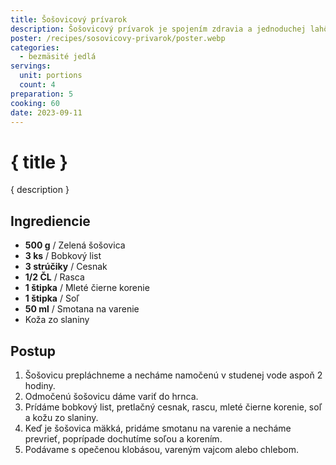 ```yaml
---
title: Šošovicový prívarok
description: Šošovicový prívarok je spojením zdravia a jednoduchej lahôdky.
poster: /recipes/sosovicovy-privarok/poster.webp
categories:
  - bezmäsité jedlá
servings:
  unit: portions
  count: 4
preparation: 5
cooking: 60
date: 2023-09-11
---
```


# { title }

{ description }

## Ingrediencie

- **500 g** / Zelená šošovica
- **3 ks** / Bobkový list
- **3 strúčiky** / Cesnak
- **1/2 ČL** / Rasca
- **1 štipka** / Mleté čierne korenie
- **1 štipka** / Soľ
- **50 ml** / Smotana na varenie
- Koža zo slaniny

## Postup

1. Šošovicu prepláchneme a necháme namočenú v studenej vode aspoň 2 hodiny.
2. Odmočenú šošovicu dáme variť do hrnca.
3. Prídáme bobkový list, pretlačný cesnak, rascu, mleté čierne korenie, soľ a kožu zo slaniny.
4. Keď je šošovica mäkká, pridáme smotanu na varenie a necháme prevrieť, poprípade dochutíme soľou a korením.
5. Podávame s opečenou klobásou, vareným vajcom alebo chlebom.
